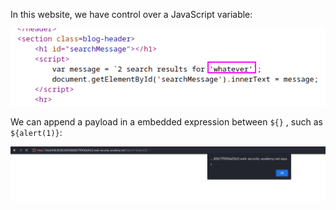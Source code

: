 In this website, we have control over a JavaScript variable:

![](imgs/xss_javascript_template_literals-1.png)

We can append a payload in a embedded expression between `${}` , such as `${alert(1)}`:

![](imgs/xss_javascript_template_literals-2.png)

